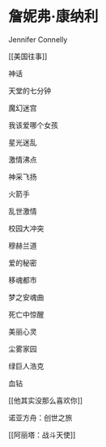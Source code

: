 # 詹妮弗·康纳利

Jennifer Connelly

[[美国往事]]

神话

天堂的七分钟

魔幻迷宫

我该爱哪个女孩

星光迷乱

激情沸点

神采飞扬

火箭手

乱世激情

校园大冲突

穆赫兰道

爱的秘密

移魂都市

梦之安魂曲

死亡中惊醒

美丽心灵

尘雾家园

绿巨人浩克

血钻

[[他其实没那么喜欢你]]

诺亚方舟：创世之旅

[[阿丽塔：战斗天使]]







